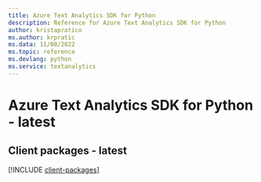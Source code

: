 ```yaml
---
title: Azure Text Analytics SDK for Python
description: Reference for Azure Text Analytics SDK for Python
author: kristapratico
ms.author: krpratic
ms.data: 11/08/2022
ms.topic: reference
ms.devlang: python
ms.service: textanalytics
---
```

# Azure Text Analytics SDK for Python - latest

## Client packages - latest
[!INCLUDE [client-packages](text-analytics-client-index.md)]
